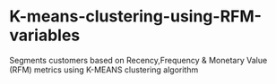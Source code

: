 # K-means-clustering-using-RFM-variables
Segments customers based on Recency,Frequency &amp; Monetary Value (RFM) metrics using K-MEANS clustering algorithm
